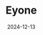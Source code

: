 ---  
layout: startup_page  
title: "Eyone"  
id: "eyone.net"  
permalink: "/eyoneeyone.net12132024/"  
website: "https://eyone.net/en/home"  
funding_round: ""  
funding_amount: "$1M"  
investors: "Sonatel Group (VIF), BICIS"  
about: "Eyone is a Senegalese e-health startup that has developed a medical interoperability platform providing real-time medical records to healthcare professionals and patients. The platform aims to improve healthcare quality and access, and is currently expanding across Africa after securing funding to consolidate its leadership position."  
markets: "Healthtech, Cloud Computing, Consulting, Information Technology, IT Infrastructure, Outsourcing, Software Engineering, Training"  
hq: "Dakar, Senegal, Africa"  
founded_year: "2015"  
linkedin: "https://sn.linkedin.com/company/eyone-medical"  
twitter: "https://twitter.com/Eyone_ets"  
instagram: ""  
facebook: "https://www.facebook.com/eyoneentreprise/"  
crunchbase: "https://www.crunchbase.com/organization/eyone"  
pitchbook: ""  

date_display: "13-Dec-2024"  
date: "2024-12-13"

# SEO Optimization  
meta_title: "Eyone -  Funding ($1M)"  
meta_description: "Eyone, Eyone is a Senegalese e-health startup that has developed a medical interoperability platform providing real-time medical records to healthcare profes..."  
meta_keywords: "Eyone, Healthtech, Cloud Computing, Consulting, Information Technology, IT Infrastructure, Outsourcing, Software Engineering, Training,  funding"  
canonical_url: "https://startup.projectstartups.com/eyoneeyone.net12132024/"  
---